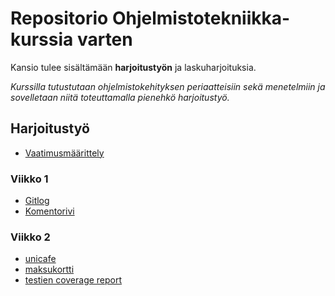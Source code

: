 # Repositorio Ohjelmistotekniikka-kurssia varten

Kansio tulee sisältämään **harjoitustyön** ja laskuharjoituksia.

*Kurssilla tutustutaan ohjelmistokehityksen periaatteisiin sekä menetelmiin ja sovelletaan niitä toteuttamalla pienehkö harjoitustyö.*

## Harjoitustyö
- [Vaatimusmäärittely](https://github.com/henriimmonen/ot-harjoitustyo/blob/master/dokumentaatio/vaatimusmaarittely.md)

### Viikko 1
- [Gitlog](https://github.com/henriimmonen/ot-harjoitustyo/blob/master/laskarit/viikko1/gitlog.txt)
- [Komentorivi](https://github.com/henriimmonen/ot-harjoitustyo/blob/master/laskarit/viikko1/komentorivi.txt)

### Viikko 2
- [unicafe](https://github.com/henriimmonen/ot-harjoitustyo/tree/master/laskarit/viikko2/unicafe)
- [maksukortti](https://github.com/henriimmonen/ot-harjoitustyo/tree/master/laskarit/viikko2/maksukortti)
- [testien coverage report](https://github.com/henriimmonen/ot-harjoitustyo/blob/master/laskarit/viikko2/coverage_report.jpg)
